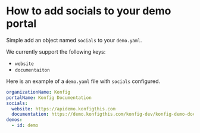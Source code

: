 # How to add socials to your demo portal

Simple add an object named `socials` to your `demo.yaml`.

We currently support the following keys:

- `website`
- `documentaiton`

Here is an example of a `demo.yaml` file with `socials` configured.

```yaml
organizationName: Konfig
portalName: Konfig Documentation
socials:
  website: https://apidemo.konfigthis.com
  documentation: https://demo.konfigthis.com/konfig-dev/konfig-demo-docs
demos:
  - id: demo
```
